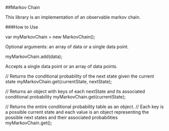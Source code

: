 ##Markov Chain

This library is an implementation of an observable markov chain.


###How to Use

var myMarkovChain = new MarkovChain();

Optional arguments: an array of data or a single data point.

myMarkovChain.add(data);

Accepts a single data point or an array of data points.

// Returns the conditional probability of the next state given the current state
myMarkovChain.get(currentState, nextState);

// Returns an object with keys of each nextState and its associated conditional probability
myMarkovChain.get(currentState);

// Returns the entire conditional probability table as an object. 
// Each key is a possible current state and each value is an object representing the possible next states and their associated probabilities
myMarkovChain.get();

